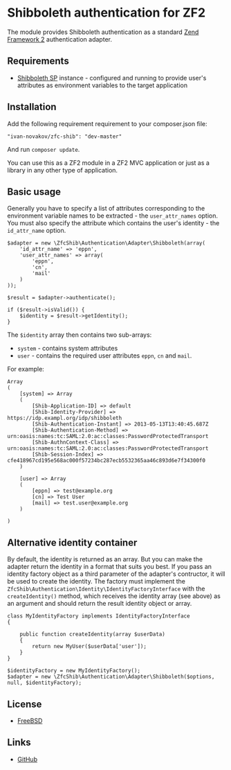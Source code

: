# Shibboleth authentication for ZF2

The module provides Shibboleth authentication as a standard [Zend Framework 2](http://framework.zend.com/) authentication adapter.

## Requirements

* [Shibboleth SP](http://shibboleth.net/) instance - configured and running to provide user's attributes as environment variables to the target application

## Installation

Add the following requirement requirement to your composer.json file:

    "ivan-novakov/zfc-shib": "dev-master"

And run `composer update`.

You can use this as a ZF2 module in a ZF2 MVC application or just as a library in any other type of application.

## Basic usage

Generally you have to specify a list of attributes corresponding to the environment variable names to be extracted - the `user_attr_names` option. You must also specify the attribute which contains the user's identity - the `id_attr_name` option.

    $adapter = new \ZfcShib\Authentication\Adapter\Shibboleth(array(
        'id_attr_name' => 'eppn', 
        'user_attr_names' => array(
            'eppn', 
            'cn', 
            'mail'
        )
    ));
    
    $result = $adapter->authenticate();
    
    if ($result->isValid()) {
        $identity = $result->getIdentity();
    }

The `$identity` array then contains two sub-arrays:

* `system` - contains system attributes
* `user` - contains the required user attributes `eppn`, `cn` and `mail`.

For example:

    Array
    (
        [system] => Array
        (
            [Shib-Application-ID] => default
            [Shib-Identity-Provider] => https://idp.exampl.org/idp/shibboleth
            [Shib-Authentication-Instant] => 2013-05-13T13:40:45.687Z
            [Shib-Authentication-Method] => urn:oasis:names:tc:SAML:2.0:ac:classes:PasswordProtectedTransport
            [Shib-AuthnContext-Class] => urn:oasis:names:tc:SAML:2.0:ac:classes:PasswordProtectedTransport
            [Shib-Session-Index] => cfe418967cd195e568ac000f57234bc287ecb5532365aa46c893d6e7f34300f0
        )
    
        [user] => Array
        (
            [eppn] => test@example.org
            [cn] => Test User
            [mail] => test.user@example.org
        )
    
    )


## Alternative identity container

By default, the identity is returned as an array. But you can make the adapter return the identity in a format that suits you best. If you pass an identity factory object as a third parameter of the adapter's contructor, it will be used to create the identity. The factory must implement the `ZfcShib\Authentication\Identity\IdentityFactoryInterface` with the `createIdentity()` method, which receives the identity array (see above) as an argument and should return the result identity object or array.

    class MyIdentityFactory implements IdentityFactoryInterface
    {
    
        public function createIdentity(array $userData)
        {
            return new MyUser($userData['user']);
        }
    }
    
    $identityFactory = new MyIdentityFactory();
    $adapter = new \ZfcShib\Authentication\Adapter\Shibboleth($options, null, $identityFactory);
    
## License

* [FreeBSD](http://debug.cz/license/freebsd)
  

## Links

* [GitHub](https://github.com/ivan-novakov/zf2-shibboleth-authentication)
    
